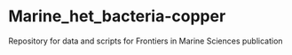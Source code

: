 # Marine_het_bacteria-copper

Repository for data and scripts for Frontiers in Marine Sciences publication
